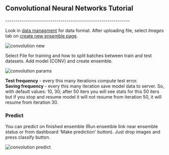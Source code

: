 <h2 id="conv-tut">Convolutional Neural Networks Tutorial</h2>
-------------------------------------------------------------

Look in [data managment](/help/data/) for data format.
After uploading file, select *Images* tab on [create new ensemble page](/train-ensemble/new/).

![convolution new](/static/img/help/conv_new.png)

Select File for training and how to split batches between train and test datasets.
Add model (CONV) and create ensemble.

![convolution params](/static/img/help/conv_params.png)

**Test frequency** - every this many iterations compute test error.  
**Saving frequency** - every this many iteration save model data to server.
So, with default values: 10, 30; after 50 iters you will see stats for this 50 iters
but if you stop and resume model it will not resume from iteration 50, it will 
resume from iteration 30.


<h3 id="predict">Predict</h3>

You can predict on finished ensemble (Run ensemble link near ensemble status or 
from dashboard 'Make prediction' button). Just drop images and press classify button.

![convolution predict](/static/img/help/conv_predict.png)
